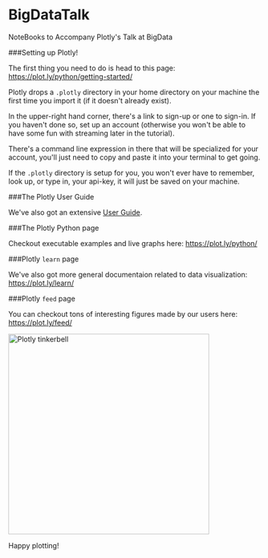 BigDataTalk
===========

NoteBooks to Accompany Plotly's Talk at BigData

###Setting up Plotly!

The first thing you need to do is head to this page: https://plot.ly/python/getting-started/

Plotly drops a `.plotly` directory in your home directory on your machine the first time you import it (if it doesn't already exist).

In the upper-right hand corner, there's a link to sign-up or one to sign-in. If you haven't done so, set up an account (otherwise you won't be able to have some fun with streaming later in the tutorial).

There's a command line expression in there that will be specialized for your account, you'll just need to copy and paste it into your terminal to get going.

If the `.plotly` directory is setup for you, you won't ever have to remember, look up, or type in, your api-key, it will just be saved on your machine.

###The Plotly User Guide

We've also got an extensive [User Guide](http://nbviewer.ipython.org/github/plotly/python-user-guide/blob/master/s00_homepage/s00_homepage.ipynb).

###The Plotly Python page

Checkout executable examples and live graphs here: https://plot.ly/python/

###Plotly `learn` page

We've also got more general documentaion related to data visualization: https://plot.ly/learn/

###Plotly `feed` page

You can checkout tons of interesting figures made by our users here: https://plot.ly/feed/

<img src="https://plot.ly/static/img/splash/tinkerbell.jpg" alt="Plotly tinkerbell" height=400px/>

Happy plotting!
